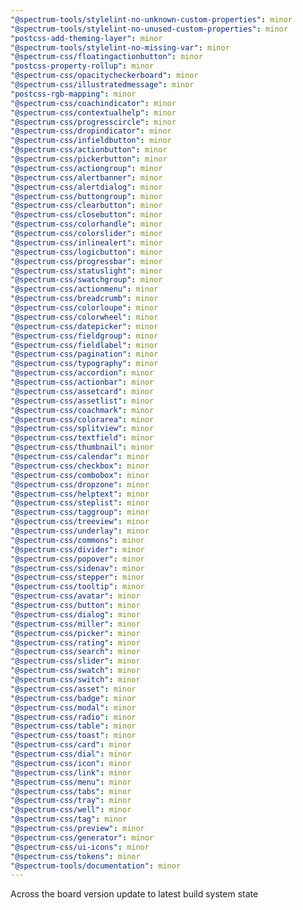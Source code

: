 ```yaml
---
"@spectrum-tools/stylelint-no-unknown-custom-properties": minor
"@spectrum-tools/stylelint-no-unused-custom-properties": minor
"postcss-add-theming-layer": minor
"@spectrum-tools/stylelint-no-missing-var": minor
"@spectrum-css/floatingactionbutton": minor
"postcss-property-rollup": minor
"@spectrum-css/opacitycheckerboard": minor
"@spectrum-css/illustratedmessage": minor
"postcss-rgb-mapping": minor
"@spectrum-css/coachindicator": minor
"@spectrum-css/contextualhelp": minor
"@spectrum-css/progresscircle": minor
"@spectrum-css/dropindicator": minor
"@spectrum-css/infieldbutton": minor
"@spectrum-css/actionbutton": minor
"@spectrum-css/pickerbutton": minor
"@spectrum-css/actiongroup": minor
"@spectrum-css/alertbanner": minor
"@spectrum-css/alertdialog": minor
"@spectrum-css/buttongroup": minor
"@spectrum-css/clearbutton": minor
"@spectrum-css/closebutton": minor
"@spectrum-css/colorhandle": minor
"@spectrum-css/colorslider": minor
"@spectrum-css/inlinealert": minor
"@spectrum-css/logicbutton": minor
"@spectrum-css/progressbar": minor
"@spectrum-css/statuslight": minor
"@spectrum-css/swatchgroup": minor
"@spectrum-css/actionmenu": minor
"@spectrum-css/breadcrumb": minor
"@spectrum-css/colorloupe": minor
"@spectrum-css/colorwheel": minor
"@spectrum-css/datepicker": minor
"@spectrum-css/fieldgroup": minor
"@spectrum-css/fieldlabel": minor
"@spectrum-css/pagination": minor
"@spectrum-css/typography": minor
"@spectrum-css/accordion": minor
"@spectrum-css/actionbar": minor
"@spectrum-css/assetcard": minor
"@spectrum-css/assetlist": minor
"@spectrum-css/coachmark": minor
"@spectrum-css/colorarea": minor
"@spectrum-css/splitview": minor
"@spectrum-css/textfield": minor
"@spectrum-css/thumbnail": minor
"@spectrum-css/calendar": minor
"@spectrum-css/checkbox": minor
"@spectrum-css/combobox": minor
"@spectrum-css/dropzone": minor
"@spectrum-css/helptext": minor
"@spectrum-css/steplist": minor
"@spectrum-css/taggroup": minor
"@spectrum-css/treeview": minor
"@spectrum-css/underlay": minor
"@spectrum-css/commons": minor
"@spectrum-css/divider": minor
"@spectrum-css/popover": minor
"@spectrum-css/sidenav": minor
"@spectrum-css/stepper": minor
"@spectrum-css/tooltip": minor
"@spectrum-css/avatar": minor
"@spectrum-css/button": minor
"@spectrum-css/dialog": minor
"@spectrum-css/miller": minor
"@spectrum-css/picker": minor
"@spectrum-css/rating": minor
"@spectrum-css/search": minor
"@spectrum-css/slider": minor
"@spectrum-css/swatch": minor
"@spectrum-css/switch": minor
"@spectrum-css/asset": minor
"@spectrum-css/badge": minor
"@spectrum-css/modal": minor
"@spectrum-css/radio": minor
"@spectrum-css/table": minor
"@spectrum-css/toast": minor
"@spectrum-css/card": minor
"@spectrum-css/dial": minor
"@spectrum-css/icon": minor
"@spectrum-css/link": minor
"@spectrum-css/menu": minor
"@spectrum-css/tabs": minor
"@spectrum-css/tray": minor
"@spectrum-css/well": minor
"@spectrum-css/tag": minor
"@spectrum-css/preview": minor
"@spectrum-css/generator": minor
"@spectrum-css/ui-icons": minor
"@spectrum-css/tokens": minor
"@spectrum-tools/documentation": minor
---
```


Across the board version update to latest build system state
